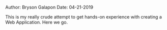 Author: Bryson Galapon
Date:   04-21-2019

This is my really crude attempt to get hands-on experience with creating a Web Application. Here we go.




